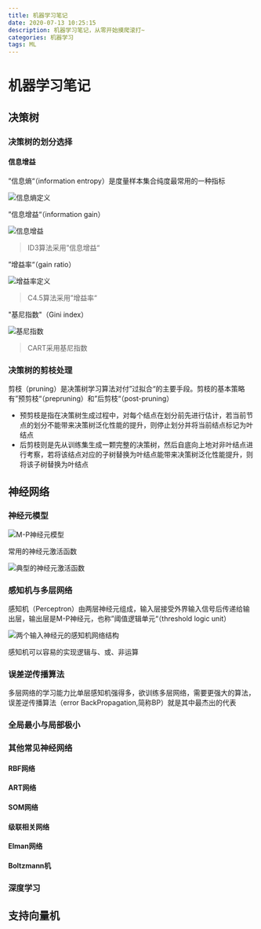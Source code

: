 ```yaml
---
title: 机器学习笔记
date: 2020-07-13 10:25:15
description: 机器学习笔记，从零开始摸爬滚打~
categories: 机器学习
tags: ML
---
```


# 机器学习笔记

## 决策树

### 决策树的划分选择

#### 信息增益

”信息熵“（information entropy）是度量样本集合纯度最常用的一种指标

![信息熵定义](https://cdn.jsdelivr.net/gh/Wanfengyueluo/images/信息熵定义.png)

”信息增益“（information gain）

![信息增益](https://cdn.jsdelivr.net/gh/Wanfengyueluo/images/信息增益.png)

> ID3算法采用”信息增益“

”增益率“（gain ratio）

![增益率定义](https://cdn.jsdelivr.net/gh/Wanfengyueluo/images/增益率定义.png)

> C4.5算法采用”增益率“

"基尼指数"（Gini index）

![基尼指数](https://cdn.jsdelivr.net/gh/Wanfengyueluo/images/基尼指数.png)

> CART采用基尼指数

### 决策树的剪枝处理

剪枝（pruning）是决策树学习算法对付”过拟合“的主要手段。剪枝的基本策略有”预剪枝“（prepruning）和”后剪枝“（post-pruning）

- 预剪枝是指在决策树生成过程中，对每个结点在划分前先进行估计，若当前节点的划分不能带来决策树泛化性能的提升，则停止划分并将当前结点标记为叶结点
- 后剪枝则是先从训练集生成一颗完整的决策树，然后自底向上地对非叶结点进行考察，若将该结点对应的子树替换为叶结点能带来决策树泛化性能提升，则将该子树替换为叶结点



## 神经网络

### 神经元模型

![M-P神经元模型](https://cdn.jsdelivr.net/gh/Wanfengyueluo/images/M-P神经元模型.png)

常用的神经元激活函数

![典型的神经元激活函数](https://cdn.jsdelivr.net/gh/Wanfengyueluo/images/典型的神经元激活函数.png)

### 感知机与多层网络

感知机（Perceptron）由两层神经元组成，输入层接受外界输入信号后传递给输出层，输出层是M-P神经元，也称”阈值逻辑单元“（threshold logic unit）

![两个输入神经元的感知机网络结构](https://cdn.jsdelivr.net/gh/Wanfengyueluo/images/两个输入神经元的感知机网络结构.png)

感知机可以容易的实现逻辑与、或、非运算

### 误差逆传播算法

多层网络的学习能力比单层感知机强得多，欲训练多层网络，需要更强大的算法，误差逆传播算法（error BackPropagation,简称BP）就是其中最杰出的代表



### 全局最小与局部极小

### 其他常见神经网络

#### RBF网络

#### ART网络

#### SOM网络

#### 级联相关网络

#### Elman网络

#### Boltzmann机

### 深度学习

## 支持向量机

